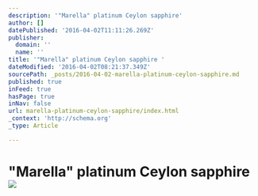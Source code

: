 ```yaml
---
description: '"Marella" platinum Ceylon sapphire'
author: []
datePublished: '2016-04-02T11:11:26.269Z'
publisher:
  domain: ''
  name: ''
title: '"Marella" platinum Ceylon sapphire '
dateModified: '2016-04-02T08:21:37.349Z'
sourcePath: _posts/2016-04-02-marella-platinum-ceylon-sapphire.md
published: true
inFeed: true
hasPage: true
inNav: false
url: marella-platinum-ceylon-sapphire/index.html
_context: 'http://schema.org'
_type: Article

---
```

# "Marella" platinum Ceylon sapphire ![](https://the-grid-user-content.s3-us-west-2.amazonaws.com/f17a39fa-ef48-4568-ab95-fdd4c521ab61.png)